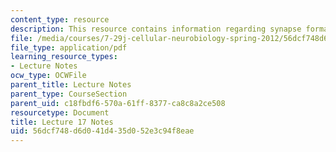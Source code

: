```yaml
---
content_type: resource
description: This resource contains information regarding synapse formation.
file: /media/courses/7-29j-cellular-neurobiology-spring-2012/56dcf748d6d041d435d052e3c94f8eae_MIT7_29JS12_lecture17.pdf
file_type: application/pdf
learning_resource_types:
- Lecture Notes
ocw_type: OCWFile
parent_title: Lecture Notes
parent_type: CourseSection
parent_uid: c18fbdf6-570a-61ff-8377-ca8c8a2ce508
resourcetype: Document
title: Lecture 17 Notes
uid: 56dcf748-d6d0-41d4-35d0-52e3c94f8eae
---
```

